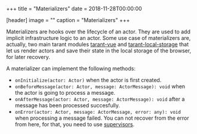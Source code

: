+++
title = "Materializers"
date = 2018-11-28T00:00:00

[header]
image = ""
caption = "Materializers"
+++

Materializers are hooks over the lifecycle of an actor. They are used to add implicit infrastructure logic to an actor. Some
use case of materializers are, actually, two main tarant modules [tarant-vue](https://github.com/tarantx/tarant-vue) and
[tarant-local-storage](https://github.com/tarantx/tarant-local-storage) that let us render actors and save their state
in the local storage of the browser, for later recovery.

A materializer can implement the following methods:

* `onInitialize(actor: Actor)` when the actor is first created.
* `onBeforeMessage(actor: Actor, message: ActorMessage): void` when the actor is going to process a message.
* `onAfterMessage(actor: Actor, message: ActorMessage): void` after a message has been processed succesfully.
* `onError(actor: Actor, message: ActorMessage, error: any): void` when processing a message failed. You can not
recover from the error from here, for that, you need to use [supervisors](/architecture/supervisors).